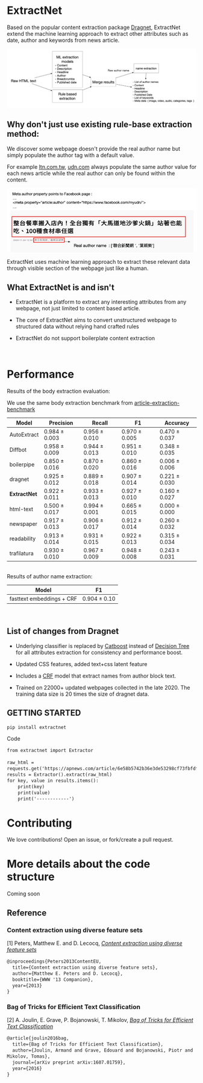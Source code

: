
ExtractNet
=======

Based on the popular content extraction package [Dragnet](https://github.com/dragnet-org/dragnet/), ExtractNet extend the machine learning approach to extract other attributes such as date, author and keywords from news article. 


![ExtractNet pipeline](docs/source/_images/extractnet-pipeline.jpg)


## Why don't just use existing rule-base extraction method:

We discover some webpage doesn't provide the real author name but simply populate the author tag with a default value.

For example [ltn.com.tw](https://news.ltn.com.tw), [udn.com](https://udn.com/news/story/7205/5037493) always populate the same author value for each news article while the real author can only be found within the content.

![Our machine learnig first approach extract correct fields just like human reading a website](docs/source/_images/extraction-example.jpg)

ExtractNet uses machine learning approach to extract these relevant data through visible section of the webpage just like a human.


## What ExtractNet is and isn't

* ExtractNet is a platform to extract any interesting attributes from any webpage, not just limited to content based article.

* The core of ExtractNet aims to convert unstructured webpage to structured data without relying hand crafted rules

* ExtractNet do not support boilerplate content extraction

<br />

# Performance

Results of the body extraction evaluation:

We use the same body extraction benchmark from [article-extraction-benchmark](https://github.com/scrapinghub/article-extraction-benchmark) 


| Model  | Precision  | Recall  | F1  | Accuracy  |
|---|---|---|---|---|
| AutoExtract |  0.984 ± 0.003 | 0.956 ± 0.010  | 0.970 ± 0.005  | 0.470 ± 0.037   |
| Diffbot  | 0.958 ± 0.009  | 0.944 ± 0.013  | 0.951 ± 0.010  |  0.348 ± 0.035  |
| boilerpipe  | 0.850 ± 0.016  |  0.870 ± 0.020 | 0.860 ± 0.016  | 0.006 ± 0.006   |
| dragnet  |  0.925 ± 0.012 | 0.889 ± 0.018  | 0.907 ± 0.014  | 0.221 ± 0.030   |
| **ExtractNet**  | 0.922 ± 0.011  |  0.933 ± 0.013 | 0.927 ± 0.010  | 0.160 ± 0.027  |
| html-text  | 0.500 ± 0.017  | 0.994 ± 0.001  | 0.665 ± 0.015  |  0.000 ± 0.000  |
| newspaper  |  0.917 ± 0.013 | 0.906 ± 0.017  | 0.912 ± 0.014  | 0.260 ± 0.032   |
| readability  | 0.913 ± 0.014   | 0.931 ± 0.015  | 0.922 ± 0.013  | 0.315 ± 0.034   |
| trafilatura  | 0.930 ± 0.010  | 0.967 ± 0.009  | 0.948 ± 0.008   | 0.243 ± 0.031   |

<br />
Results of author name extraction:

| Model  | F1  |
|---|---|
| fasttext embeddings + CRF |  0.904 ± 0.10  |

<br />

## List of changes from Dragnet

* Underlying classifier is replaced by [Catboost](https://catboost.ai/) instead of [Decision Tree](https://scikit-learn.org/stable/modules/generated/sklearn.ensemble.ExtraTreesClassifier.html) for all attributes extraction for consistency and performance boost.

* Updated CSS features, added text+css latent feature 

* Includes a [CRF](https://en.wikipedia.org/wiki/Conditional_random_field) model that extract names from author block text.

* Trained on 22000+ updated webpages collected in the late 2020. The training data size is 20 times the size of dragnet data.

## GETTING STARTED

```
pip install extractnet
```

Code
```
from extractnet import Extractor

raw_html = requests.get('https://apnews.com/article/6e58b5742b36e3de53298cf73fbfdf48').text
results = Extractor().extract(raw_html)
for key, value in results.items():
    print(key)
    print(value)
    print('------------')
```

# Contributing

We love contributions! Open an issue, or fork/create a pull
request.

# More details about the code structure

Coming soon


## Reference

### Content extraction using diverse feature sets

[1] Peters, Matthew E. and D. Lecocq, [*Content extraction using diverse feature sets*](https://dl.acm.org/doi/10.1145/2487788.2487828)

```
@inproceedings{Peters2013ContentEU,
  title={Content extraction using diverse feature sets},
  author={Matthew E. Peters and D. Lecocq},
  booktitle={WWW '13 Companion},
  year={2013}
}
```

### Bag of Tricks for Efficient Text Classification

[2] A. Joulin, E. Grave, P. Bojanowski, T. Mikolov, [*Bag of Tricks for Efficient Text Classification*](https://arxiv.org/abs/1607.01759)

```
@article{joulin2016bag,
  title={Bag of Tricks for Efficient Text Classification},
  author={Joulin, Armand and Grave, Edouard and Bojanowski, Piotr and Mikolov, Tomas},
  journal={arXiv preprint arXiv:1607.01759},
  year={2016}
}
```

